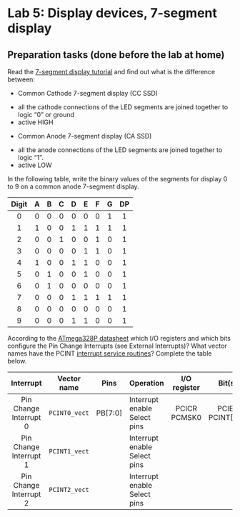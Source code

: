# Lab 5: Display devices, 7-segment display

## Preparation tasks (done before the lab at home)

Read the [7-segment display tutorial](https://www.electronics-tutorials.ws/blog/7-segment-display-tutorial.html) and find out what is the difference between:
   * Common Cathode 7-segment display (CC SSD)
   - all the cathode connections of the LED segments are joined together to logic “0” or ground
   - active HIGH
   * Common Anode 7-segment display (CA SSD)
   - all the anode connections of the LED segments are joined together to logic “1”.
   - active LOW

In the following table, write the binary values of the segments for display 0 to 9 on a common anode 7-segment display.

   | **Digit** | **A** | **B** | **C** | **D** | **E** | **F** | **G** | **DP** |
   | :-: | :-: | :-: | :-: | :-: | :-: | :-: | :-: | :-: |
   | 0 | 0 | 0 | 0 | 0 | 0 | 0 | 1 | 1 |
   | 1 | 1 | 0 | 0 | 1 | 1 | 1 | 1 | 1 |
   | 2 | 0 | 0 | 1 | 0 | 0 | 1 | 0 | 1 |
   | 3 | 0 | 0 | 0 | 0 | 1 | 1 | 0 | 1 |
   | 4 | 1 | 0 | 0 | 1 | 1 | 0 | 0 | 1 |
   | 5 | 0 | 1 | 0 | 0 | 1 | 0 | 0 | 1 |
   | 6 | 0 | 1 | 0 | 0 | 0 | 0 | 0 | 1 |
   | 7 | 0 | 0 | 0 | 1 | 1 | 1 | 1 | 1 |
   | 8 | 0 | 0 | 0 | 0 | 0 | 0 | 0 | 1 |
   | 9 | 0 | 0 | 0 | 1 | 1 | 0 | 0 | 1 |

According to the [ATmega328P datasheet](https://www.microchip.com/wwwproducts/en/ATmega328p) which I/O registers and which bits configure the Pin Change Interrupts (see External Interrupts)? What vector names have the PCINT [interrupt service routines](https://www.nongnu.org/avr-libc/user-manual/group__avr__interrupts.html)? Complete the table below.

| **Interrupt** | **Vector name** | **Pins** | **Operation** | **I/O register** | **Bit(s)** |
| :-: | :-: | :-: | :-- | :-: | :-: |
| Pin Change Interrupt 0 | `PCINT0_vect` | PB[7:0] | Interrupt enable<br>Select pins | PCICR<br>PCMSK0 | PCIE0<br>PCINT[7:0] |
| Pin Change Interrupt 1 | `PCINT1_vect`|  | Interrupt enable<br>Select pins | <br> | <br> |
| Pin Change Interrupt 2 | `PCINT2_vect`|  | Interrupt enable<br>Select pins | <br> | <br> |

